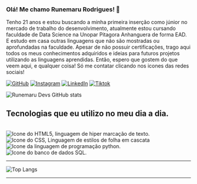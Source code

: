 ### Olá! Me chamo Runemaru Rodrigues! 🐉
<p>Tenho 21 anos e estou buscando a minha primeira inserção como júnior no mercado de trabalho do desenvolvimento, atualmente estou cursando faculdade de Data Science na Unopar Pitagora Anhanguera de forma EAD. E estudo em casa outras linguagens que não são mostradas ou aprofundadas na faculdade. Apesar de não possuir certificações, trago aqui todos os meus conhecimentos adquiridos e ideias para futuros projetos utilizando as linguagens aprendidas. Então, espero que gostem do que veem aqui, e qualquer coisa! Só me contatar clicando nos icones das redes sociais!</p>

[![GitHub](https://img.shields.io/badge/GitHub-100000?style=for-the-badge&logo=github&logoColor=white)](https://github.com/Runemaru/Runemaru)
[![Instagram](https://img.shields.io/badge/Instagram-E4405F?style=for-the-badge&logo=instagram&logoColor=white)](https://www.instagram.com/runefortress/)
[![LinkedIn](https://img.shields.io/badge/LinkedIn-0077B5?style=for-the-badge&logo=linkedin&logoColor=white)](https://www.linkedin.com/in/runemaru-dev/)
[![Tiktok](https://img.shields.io/badge/TikTok-000000?style=for-the-badge&logo=tiktok&logoColor=white)](https://www.tiktok.com/@runedevs?lang=pt-BR)

![Runemaru Devs GitHub stats](https://github-readme-stats.vercel.app/api?username=Runemaru&show_icons=true&theme=cobalt)

## Tecnologias que eu utilizo no meu dia a dia.
<div style ="display: inline_block"><br/>
<img align="center" alt="Icone do HTML5, linguagem de hiper marcação de texto." src="https://img.shields.io/badge/HTML-239120?style=for-the-badge&logo=html5&logoColor=white" />
<img align="center" alt="Icone do CSS, Linguagem de estilos de folha em cascata" src="https://img.shields.io/badge/CSS3-1572B6?style=for-the-badge&logo=css3&logoColor=white" />
<img align="center" alt="Icone da linguagem de programação python." src="https://img.shields.io/badge/Python-3776AB?style=for-the-badge&logo=python&logoColor=white" />
 <img align="center" alt="Icone do banco de dados SQL." src="https://img.shields.io/badge/MySQL-00000F?style=for-the-badge&logo=mysql&logoColor=white" />
<hr>

![Top Langs](https://github-readme-stats.vercel.app/api/top-langs/?username=Runemaru&layout=compact)


<hr>
